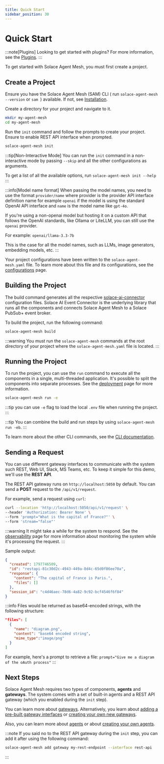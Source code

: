 ```yaml
---
title: Quick Start
sidebar_position: 30
---
```


# Quick Start

:::note[Plugins]
Looking to get started with plugins? For more information, see the [Plugins](../concepts/plugins/index.md).
:::

To get started with Solace Agent Mesh, you must first create a project.

## Create a Project

Ensure you have the Solace Agent Mesh (SAM) CLI ( run `solace-agent-mesh --version` or `sam `) available. If not, see  [Installation](./installation.md).

Create a directory for your project and navigate to it.
```sh
mkdir my-agent-mesh
cd my-agent-mesh
```

Run the `init` command and follow the prompts to create your project. Ensure to enable REST API interface when prompted.

```sh
solace-agent-mesh init
```

:::tip[Non-Interactive Mode]
You can run the `init` command in a non-interactive mode by passing `--skip` and all the other configurations as arguments.

To get a list of all the available options, run `solace-agent-mesh init --help`
:::

:::info[Model name format]
When passing the model names, you need to use the format `provider/name` where provider is the provider API interface definition name for example `openai` if the model is using the standard OpenAI API interface and `name` is the model name like `gpt-4o`.

If you're using a non-openai model but hosting it on a custom API that follows the OpenAI standards, like Ollama or LiteLLM, you can still use the `openai` provider. 

For example: `openai/llama-3.3-7b`

This is the case for all the model names, such as LLMs, image generators, embedding models, etc.
:::

Your project configurations have been written to the `solace-agent-mesh.yaml` file. To learn more about this file and its configurations, see the [configurations](./configuration.md) page.


## Building the Project

The build command generates all the respective [solace-ai-connector](../user-guide/solace-ai-connector.md) configuration files. Solace AI Event Connector is the underlying library that runs all the components and connects Solace Agent Mesh to a Solace PubSub+ event broker.

To build the project, run the following command:

```sh
solace-agent-mesh build
```

:::warning
You must run the `solace-agent-mesh` commands at the root directory of your project where the `solace-agent-mesh.yaml` file is located.
:::

## Running the Project

To run the project, you can use the `run` command to execute all the components in a single, multi-threaded application. It's possible to split the components into separate processes. See the [deployment](../deployment/deploy.md) page for more information.

```sh
solace-agent-mesh run -e
```
:::tip
you can use `-e` flag to load the local `.env` file when running the project.
:::

:::tip
You can combine the build and run steps by using `solace-agent-mesh run -eb`.
:::

To learn more about the other CLI commands, see the [CLI documentation](../concepts/cli.md).

## Sending a Request

You can use different gateway interfaces to communicate with the system such REST, Web UI, Slack, MS Teams, etc. To keep it simple for this demo, we'll use the **REST API**.

The REST API gateway runs on `http://localhost:5050` by default. You can send a **POST** request to the `/api/v1/request`.

For example, send a request using `curl`:

```sh
curl --location 'http://localhost:5050/api/v1/request' \
--header 'Authorization: Bearer None' \
--form 'prompt="What is the capital of France?"' \
--form 'stream="false"'
```

:::warning
It might take a while for the system to respond. See the [observability](../deployment/observability.md) page for more information about monitoring the system while it's processing the request.
:::

Sample output:

```json
{
  "created": 1797746509,
  "id": "restapi-81c30d2c-4943-449a-8d4c-65d0f86ee70a",
  "response": {
    "content": "The capital of France is Paris.",
    "files": []
  },
  "session_id": "c4d46aec-78d6-4a82-9c92-bcf4546f6f84"
}
```

:::info
Files would be returned as base64-encoded strings, with the following structure:
```json
"files": [
  {
    "name": "diagram.png",
    "content": "base64 encoded string",
    "mime_type":"image/png"
  }
]
```

For example, here's a prompt to retrieve a file: `prompt="Give me a diagram of the oAuth process"`
:::

## Next Steps

Solace Agent Mesh requires two types of components, **agents** and **gateways**. The system comes with a set of built-in agents and a REST API gateway (which you enabled during the `init` step).

You can learn more about [gateways](../concepts/gateways.md). Alternatively, you learn about [adding a pre-built gateway interfaces](../concepts/gateways.md#gateway-from-interfaces) or [creating your own new gateways](../user-guide/custom-gateways.md).

Also, you can learn more about [agents](../concepts/agents.md) or about [creating your own agents](../user-guide/custom-agents.md).

:::note
If you said no to the REST API gateway during the `init` step, you can add it after using the following command:

```sh
solace-agent-mesh add gateway my-rest-endpoint --interface rest-api
```
::: 
